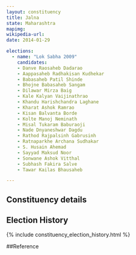 ```yaml
---
layout: constituency
title: Jalna
state: Maharashtra
mapimg: 
wikipedia-url: 
date: 2014-01-29

elections: 
  - name: "Lok Sabha 2009"
    candidates: 
    - Danve Raosaheb Dadarao 
    - Aappasaheb Radhakisan Kudhekar 
    - Babasaheb Patil Shinde 
    - Bhojne Babasaheb Sangam 
    - Dilawar Mirza Baig 
    - Kale Kalyan Vaijinathrao 
    - Khandu Harishchandra Laghane 
    - Kharat Ashok Ramrao 
    - Kisan Balvanta Borde 
    - Kolte Manoj Neminath 
    - Misal Tukaram Baburaoji 
    - Nade Dnyaneshwar Dagdu 
    - Rathod Rajpalsinh Gabrusinh 
    - Ratnaparkhe Archana Sudhakar 
    - S. Husain Ahemad 
    - Sayyad Maksud Noor 
    - Sonwane Ashok Vitthal 
    - Subhash Fakira Salve 
    - Tawar Kailas Bhausaheb 

---
```

## Constituency details


## Election History
{% include constituency_election_history.html %}

##Reference
